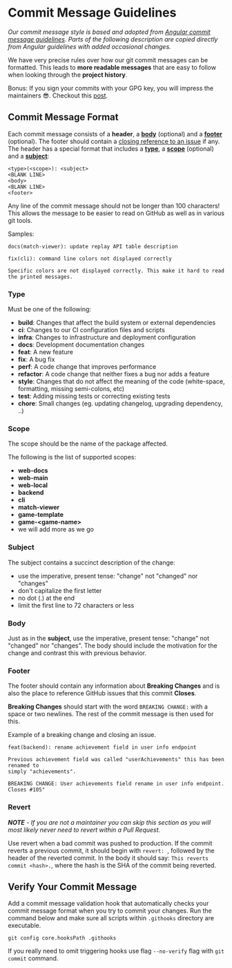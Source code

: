 # Commit Message Guidelines

*Our commit message style is based and adopted from [Angular commit message guidelines](https://github.com/angular/angular/blob/22b96b9/CONTRIBUTING.md#-commit-message-guidelines). 
Parts of the following description are copied directly from Angular guidelines with added occasional changes.*

We have very precise rules over how our git commit messages can be formatted.  This leads to **more
readable messages** that are easy to follow when looking through the **project history**.

Bonus: If you sign your commits with your GPG key, you will impress the maintainers :sunglasses:.
Checkout this [post](https://git-scm.com/book/en/v2/Git-Tools-Signing-Your-Work).

## Commit Message Format
Each commit message consists of a **header**, a [**body**](#body) (optional) and a [**footer**](#footer) (optional). The footer should contain a [closing reference to an issue](https://help.github.com/articles/closing-issues-via-commit-messages/) if any. The header has a special
format that includes a [**type**](#type), a [**scope**](#scope) (optional) and a [**subject**](#subject):

```
<type>(<scope>): <subject>
<BLANK LINE>
<body>
<BLANK LINE>
<footer>
```

Any line of the commit message should not be longer than 100 characters! 
This allows the message to be easier to read on GitHub as well as in various git tools.

Samples: 

```
docs(match-viewer): update replay API table description
```
```
fix(cli): command line colors not displayed correctly

Specific colors are not displayed correctly. This make it hard to read the printed messages.
```

### Type
Must be one of the following:

* **build**: Changes that affect the build system or external dependencies
* **ci**: Changes to our CI configuration files and scripts
* **infra**: Changes to infrastructure and deployment configuration
* **docs**: Development documentation changes
* **feat**: A new feature
* **fix**: A bug fix
* **perf**: A code change that improves performance
* **refactor**: A code change that neither fixes a bug nor adds a feature
* **style**: Changes that do not affect the meaning of the code (white-space, formatting, missing semi-colons, etc)
* **test**: Adding missing tests or correcting existing tests
* **chore**: Small changes (eg. updating changelog, upgrading dependency, ..)

### Scope
The scope should be the name of the package affected.

The following is the list of supported scopes:
* **web-docs**
* **web-main**
* **web-local**
* **backend**
* **cli**
* **match-viewer**
* **game-template**
* **game-\<game-name\>**
* we will add more as we go

### Subject
The subject contains a succinct description of the change:

* use the imperative, present tense: "change" not "changed" nor "changes"
* don't capitalize the first letter
* no dot (.) at the end
* limit the first line to 72 characters or less

### Body
Just as in the **subject**, use the imperative, present tense: "change" not "changed" nor "changes".
The body should include the motivation for the change and contrast this with previous behavior.

### Footer
The footer should contain any information about **Breaking Changes** and is also the place to reference GitHub issues that this commit **Closes**.

**Breaking Changes** should start with the word `BREAKING CHANGE:` with a space or two newlines. The rest of the commit message is then used for this.

Example of a breaking change and closing an issue.

```
feat(backend): rename achievement field in user info endpoint

Previous achievement field was called "userAchievements" this has been renamed to 
simply "achievements".

BREAKING CHANGE: User achievements field rename in user info endpoint.
Closes #105"
```

### Revert
***NOTE** - If you are not a maintainer you can skip this section as you will most likely never need to revert within a Pull Request.*

Use revert when a bad commit was pushed to production. 
If the commit reverts a previous commit, it should begin with `revert: `, followed by the header of the reverted commit. In the body it should say: `This reverts commit <hash>.`, where the hash is the SHA of the commit being reverted.

## Verify Your Commit Message

Add a commit message validation hook that automatically checks your commit message format when you try to commit your changes. Run the command below and make sure all scripts within `.githooks` directory are executable.
```
git config core.hooksPath .githooks
``` 
 If you really need to omit triggering hooks use flag `--no-verify` flag with `git commit` command.